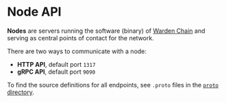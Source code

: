 ﻿---
sidebar_position: 6
---

# Node API

**Nodes** are servers running the software (binary) of [Warden Chain](/learn/glossary#warden-chain) and serving as central points of contact for the network.

There are two ways to communicate with a node:

- **HTTP API**, default port `1317`
- **gRPC API**, default port `9090`

To find the source definitions for all endpoints, see `.proto` files in the [`proto` directory](https://github.com/warden-protocol/wardenprotocol/tree/main/proto).